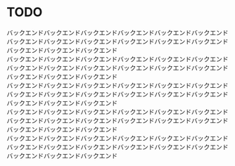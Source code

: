 # TODO
バックエンドバックエンドバックエンドバックエンドバックエンドバックエンドバックエンドバックエンドバックエンドバックエンドバックエンドバックエンドバックエンドバックエンドバックエンド  
バックエンドバックエンドバックエンドバックエンドバックエンドバックエンドバックエンドバックエンドバックエンドバックエンドバックエンドバックエンドバックエンドバックエンドバックエンド  
バックエンドバックエンドバックエンドバックエンドバックエンドバックエンドバックエンドバックエンドバックエンドバックエンドバックエンドバックエンドバックエンドバックエンドバックエンド  
バックエンドバックエンドバックエンドバックエンドバックエンドバックエンドバックエンドバックエンドバックエンドバックエンドバックエンドバックエンドバックエンドバックエンドバックエンド  
バックエンドバックエンドバックエンドバックエンドバックエンドバックエンドバックエンドバックエンドバックエンドバックエンドバックエンドバックエンドバックエンドバックエンドバックエンド  